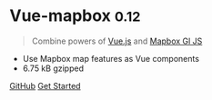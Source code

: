 # Vue-mapbox <small>0.12</small>

> Combine powers of [Vue.js](https://vuejs.org/) and [Mapbox Gl JS](https://mapbox.com/mapbox-gl-js)

- Use Mapbox map features as Vue components
- 6.75 kB gzipped

[GitHub](https://github.com/soal/vue-mapbox)
[Get Started](#Vue-mapbox)
